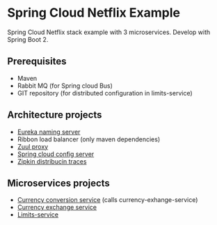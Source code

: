 # Spring Cloud Netflix Example

Spring Cloud Netflix stack example with 3 microservices.
Develop with Spring Boot 2.

## Prerequisites

* Maven
* Rabbit MQ (for Spring cloud Bus)
* GIT repository (for distributed configuration in limits-service)

## Architecture projects

* [Eureka naming server](https://github.com/ojoDev/spring-cloud-netflix/tree/master/netflix-eureka-naming-server)
* Ribbon load balancer (only maven dependencies)
* [Zuul proxy](https://github.com/ojoDev/spring-cloud-netflix/tree/master/netflix-zuul-api-gateway-server)
* [Spring cloud config server](https://github.com/ojoDev/spring-cloud-netflix/tree/master/spring-cloud-config-server)
* [Zipkin distribucin traces](https://github.com/ojoDev/spring-cloud-netflix/tree/master/zipkin-distributed-tracing-server)

## Microservices projects

* [Currency conversion service](https://github.com/ojoDev/spring-cloud-netflix/tree/master/currency-conversion-service) (calls currency-exhange-service)
* [Currency exchange service](https://github.com/ojoDev/spring-cloud-netflix/tree/master/currency-exchange-service)
* [Limits-service](https://github.com/ojoDev/spring-cloud-netflix/tree/master/limits-service)
